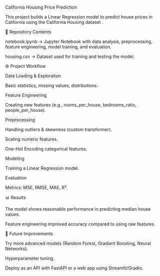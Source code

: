 California Housing Price Prediction

This project builds a Linear Regression model to predict house prices in California using the California Housing dataset
.

📂 Repository Contents

notebook.ipynb → Jupyter Notebook with data analysis, preprocessing, feature engineering, model training, and evaluation.

housing.csv → Dataset used for training and testing the model.

⚙️ Project Workflow

Data Loading & Exploration

Basic statistics, missing values, distributions.

Feature Engineering

Creating new features (e.g., rooms_per_house, bedrooms_ratio, people_per_house).

Preprocessing

Handling outliers & skewness (custom transformer).

Scaling numeric features.

One-Hot Encoding categorical features.

Modeling

Training a Linear Regression model.

Evaluation

Metrics: MSE, RMSE, MAE, R².

📊 Results

The model shows reasonable performance in predicting median house values.

Feature engineering improved accuracy compared to using raw features.

🚀 Future Improvements

Try more advanced models (Random Forest, Gradient Boosting, Neural Networks).

Hyperparameter tuning.

Deploy as an API with FastAPI or a web app using Streamlit/Gradio.
